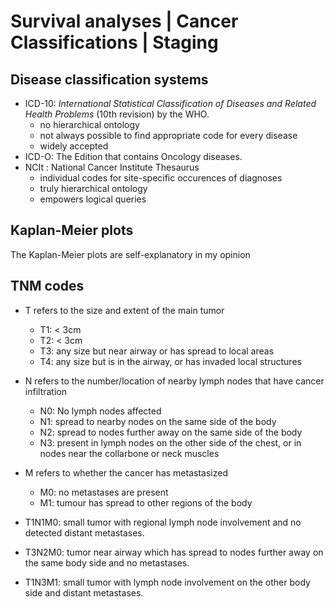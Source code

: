 # Survival analyses | Cancer Classifications | Staging

## Disease classification systems

- ICD-10: _International Statistical Classification of Diseases and Related Health Problems_ (10th revision) by the WHO.
  - no hierarchical ontology
  - not always possible to find appropriate code for every disease
  - widely accepted
- ICD-O: The Edition that contains Oncology diseases.
- NCIt : National Cancer Institute Thesaurus
  - individual codes for site-specific occurences of diagnoses
  - truly hierarchical ontology
  - empowers logical queries

## Kaplan-Meier plots

The Kaplan-Meier plots are self-explanatory in my opinion

## TNM codes

- T refers to the size and extent of the main tumor
  - T1: < 3cm
  - T2: < 3cm
  - T3: any size but near airway or has spread to local areas
  - T4: any size but is in the airway, or has invaded local structures
- N refers to the number/location of nearby lymph nodes that have cancer infiltration
  - N0: No lymph nodes affected
  - N1: spread to nearby nodes on the same side of the body
  - N2: spread to nodes further away on the same side of the body
  - N3: present in lymph nodes on the other side of the chest, or in nodes near the collarbone or neck muscles
- M refers to whether the cancer has metastasized
  - M0: no metastases are present
  - M1: tumour has spread to other regions of the body
   

- T1N1M0: small tumor with regional lymph node involvement and no detected distant metastases.
- T3N2M0: tumor near airway which has spread to nodes further away on the same body side and no metastases.
- T1N3M1: small tumor with lymph node involvement on the other body side and distant metastases.
